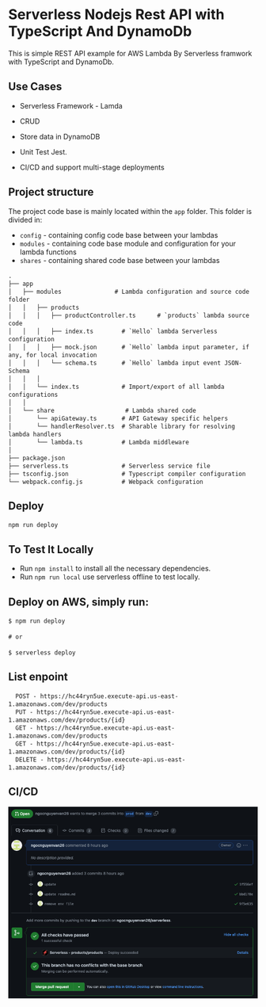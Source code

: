 # Serverless Nodejs Rest API with TypeScript And DynamoDb

This is simple REST API example for AWS Lambda By Serverless framwork with TypeScript and DynamoDb.

## Use Cases

* Serverless Framework - Lamda

* CRUD

* Store data in DynamoDB

* Unit Test Jest. 

* CI/CD and support multi-stage deployments

## Project structure

The project code base is mainly located within the `app` folder. This folder is divided in:

- `config` - containing config code base between your lambdas
- `modules` - containing code base module and configuration for your lambda functions
- `shares` - containing shared code base between your lambdas
```
.
├── app
│   ├── modules               # Lambda configuration and source code folder
│   │   ├── products
│   │   │   ├── productController.ts      # `products` lambda source code
│   │   │   ├── index.ts        # `Hello` lambda Serverless configuration
│   │   │   ├── mock.json       # `Hello` lambda input parameter, if any, for local invocation
│   │   │   └── schema.ts       # `Hello` lambda input event JSON-Schema
│   │   │
│   │   └── index.ts            # Import/export of all lambda configurations
│   │
│   └── share                    # Lambda shared code
│       └── apiGateway.ts       # API Gateway specific helpers
│       └── handlerResolver.ts  # Sharable library for resolving lambda handlers
│       └── lambda.ts           # Lambda middleware
│
├── package.json
├── serverless.ts               # Serverless service file
├── tsconfig.json               # Typescript compiler configuration
└── webpack.config.js           # Webpack configuration
```
## Deploy

```
npm run deploy

```
## To Test It Locally

* Run ```npm install``` to install all the necessary dependencies.
* Run ```npm run local``` use serverless offline to test locally. 

## Deploy on AWS, simply run:

```
$ npm run deploy

# or

$ serverless deploy
```

## List enpoint

```
  POST - https://hc44ryn5ue.execute-api.us-east-1.amazonaws.com/dev/products
  PUT - https://hc44ryn5ue.execute-api.us-east-1.amazonaws.com/dev/products/{id}
  GET - https://hc44ryn5ue.execute-api.us-east-1.amazonaws.com/dev/products
  GET - https://hc44ryn5ue.execute-api.us-east-1.amazonaws.com/dev/products/{id}
  DELETE - https://hc44ryn5ue.execute-api.us-east-1.amazonaws.com/dev/products/{id}
```
## CI/CD


![alt text](https://github.com/ngocnguyenvan26/serverless/blob/master/images/ci_pr.jpg)

